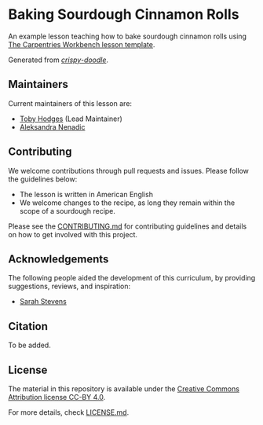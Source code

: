 # Baking Sourdough Cinnamon Rolls

An example lesson teaching how to bake sourdough cinnamon rolls using 
[The Carpentries Workbench lesson template](https://carpentries.github.io/sandpaper-docs/).

Generated from [_crispy-doodle_](https://github.com/carpentries/crispy-doodle).

## Maintainers

Current maintainers of this lesson are:
* [Toby Hodges](https://github.com/tobyhodges) (Lead Maintainer)
* [Aleksandra Nenadic](https://github.com/anenadic)

## Contributing

We welcome contributions through pull requests and issues.  Please follow the guidelines below:

- The lesson is written in American English
- We welcome changes to the recipe, as long they remain within the scope of a sourdough recipe.

Please see the [CONTRIBUTING.md](CONTRIBUTING.md) for contributing guidelines and details on how to get involved with this project.

## Acknowledgements

The following people aided the development of this curriculum, by providing suggestions, reviews, and inspiration:

* [Sarah Stevens](https://github.com/sstevens2)

## Citation

To be added.

## License

The material in this repository is available under the [Creative Commons Attribution
license CC-BY 4.0](https://creativecommons.org/licenses/by/4.0/). 

For more details, check [LICENSE.md](LICENSE.md).


